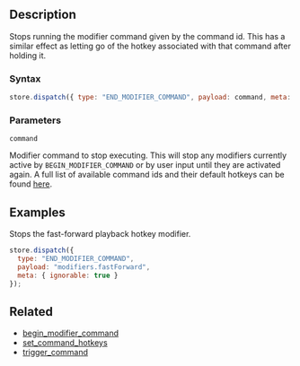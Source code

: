 ## Description

Stops running the modifier command given by the command id. This has a similar effect as letting go of the hotkey associated with that command after holding it.

### Syntax

```javascript
store.dispatch({ type: "END_MODIFIER_COMMAND", payload: command, meta: { ignorable: true } });
```

### Parameters

`command`

Modifier command to stop executing. This will stop any modifiers currently active by `BEGIN_MODIFIER_COMMAND` or by user input until they are activated again. A full list of available command ids and their default hotkeys can be found [here](../External/commands.json).

## Examples

Stops the fast-forward playback hotkey modifier.

```javascript
store.dispatch({
  type: "END_MODIFIER_COMMAND",
  payload: "modifiers.fastForward",
  meta: { ignorable: true }
});
```

## Related

- [begin_modifier_command](./begin_modifier_command.md)
- [set_command_hotkeys](./set_command_hotkeys.md)
- [trigger_command](./trigger_command.md)